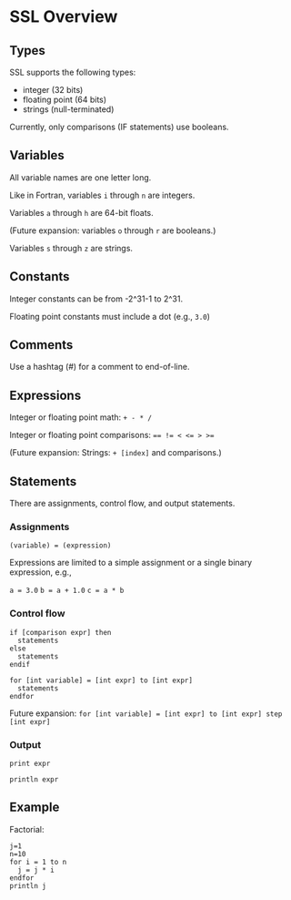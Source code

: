 # SSL Overview

## Types

SSL supports the following types:
* integer (32 bits)
* floating point (64 bits)
* strings (null-terminated)

Currently, only comparisons (IF statements) use booleans.


## Variables

All variable names are one letter long.

Like in Fortran, variables `i` through `n` are integers.

Variables `a` through `h` are 64-bit floats.

(Future expansion: variables `o` through `r` are booleans.)

Variables `s` through `z` are strings.


## Constants

Integer constants can be from -2^31-1 to 2^31.

Floating point constants must include a dot (e.g., `3.0`)


## Comments

Use a hashtag (#) for a comment to end-of-line.


## Expressions

Integer or floating point math: `+ - * /`

Integer or floating point comparisons: `== != < <= > >=`

(Future expansion: Strings: `+ [index]` and comparisons.)


## Statements

There are assignments, control flow, and output statements.

### Assignments

`(variable) = (expression)`

Expressions are limited to a simple assignment or a single
binary expression, e.g.,

`a = 3.0`
`b = a + 1.0`
`c = a * b`

### Control flow

```
if [comparison expr] then
  statements
else
  statements
endif
```

```
for [int variable] = [int expr] to [int expr]
  statements
endfor
```

Future expansion: `for [int variable] = [int expr] to [int expr] step [int expr]`

### Output

`print expr`

`println expr`


## Example

Factorial:

```
j=1
n=10
for i = 1 to n
  j = j * i
endfor
println j
```
